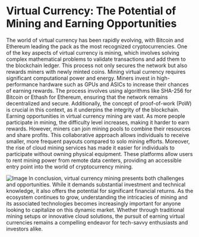 # Virtual Currency: The Potential of Mining and Earning Opportunities
The world of virtual currency has been rapidly evolving, with Bitcoin and Ethereum leading the pack as the most recognized cryptocurrencies. One of the key aspects of virtual currency is mining, which involves solving complex mathematical problems to validate transactions and add them to the blockchain ledger. This process not only secures the network but also rewards miners with newly minted coins.
Mining virtual currency requires significant computational power and energy. Miners invest in high-performance hardware such as GPUs and ASICs to increase their chances of earning rewards. The process involves using algorithms like SHA-256 for Bitcoin or Ethash for Ethereum, ensuring that the network remains decentralized and secure. Additionally, the concept of proof-of-work (PoW) is crucial in this context, as it underpins the integrity of the blockchain.
Earning opportunities in virtual currency mining are vast. As more people participate in mining, the difficulty level increases, making it harder to earn rewards. However, miners can join mining pools to combine their resources and share profits. This collaborative approach allows individuals to receive smaller, more frequent payouts compared to solo mining efforts.
Moreover, the rise of cloud mining services has made it easier for individuals to participate without owning physical equipment. These platforms allow users to rent mining power from remote data centers, providing an accessible entry point into the world of cryptocurrency mining.

![Image](https://github.com/user-attachments/assets/d7419ec9-dc67-403f-bf28-8faea5f1f74f)
In conclusion, virtual currency mining presents both challenges and opportunities. While it demands substantial investment and technical knowledge, it also offers the potential for significant financial returns. As the ecosystem continues to grow, understanding the intricacies of mining and its associated technologies becomes increasingly important for anyone looking to capitalize on this dynamic market. Whether through traditional mining setups or innovative cloud solutions, the pursuit of earning virtual currencies remains a compelling endeavor for tech-savvy enthusiasts and investors alike.
